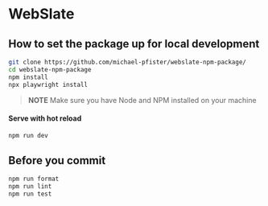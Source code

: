 # WebSlate

## How to set the package up for local development

```bash
git clone https://github.com/michael-pfister/webslate-npm-package/
cd webslate-npm-package
npm install
npx playwright install

```
> <b>NOTE</b> Make sure you have Node and NPM installed on your machine

#### Serve with hot reload
```bash
npm run dev

```

## Before you commit
```bash
npm run format
npm run lint
npm run test

```
